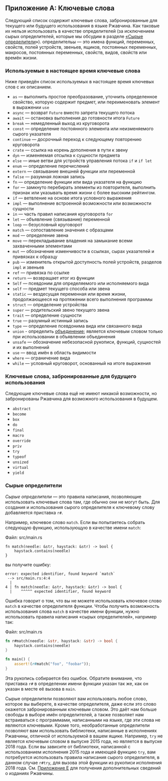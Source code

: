 ## Приложение A: Ключевые слова

Следующий список содержит ключевые слова, забронированные для текущего или будущего использования в языке Ржавчина. Как таковые их нельзя использовать в качестве определителей (за исключением сырых определителей, которые мы обсудим в разделе [«Сырые определители]<!-- ignore -->»). определительы — это имена функций, переменных, свойств, полей устройств, звеньев, ящиков, постоянных переменных, макросов, постоянных переменных, свойств, видов, свойств или времён жизни.

### Используемые в настоящее время ключевые слова

Ниже приведён список используемых в настоящее время ключевых слов с их описанием.

-  `as` — выполнить простое преобразование, уточнить определенное свойство, которую содержит предмет, или переименовать элемент в выражении `use`
- `async` — возврат `Future` вместо запрета текущего потока
- `await` — остановка выполнения до готовности итога `Future`
- `break` — немедленный выход из круговорота
- `const` — определение постоянного элемента или неизменяемого сырого указателя
- `continue` — досрочный переход к следующему повторению круговорота
- `crate` — ссылка на корень дополнения в пути к звену
- `dyn` — изменяемая отсылка к сущности предмета
- `else` — иные  ветви для устройств управления потока `if` и `if let`
- `enum` — определение перечислений
- `extern` — связывание внешней функции или переменной
- `false` — разумная ложная запись
- `fn` — определение функции или вида указателя на функцию
- `for` — замкнуто перебирать элементы из повторителя, выполнить признак или указывать время жизни с более высоким рейтингом.
- `if` — ветвление на основе итога условного выражения
- `impl` — выполнение встроенной возможности или возможности сущности
- `in` — часть правил написания круговорота `for`
- `let` — объявление (связывание) переменной
- `loop` — безусловный круговорот
- `match` — сопоставление значения с образцами
- `mod` — определение звена
- `move` — перекладывание владения на замыкание всеми захваченными элементами
- `mut` — обозначение изменчивости в ссылках, сырах указателей и привязках к образцу
- `pub` — изменитель открытой доступность полей устройств, разделов `impl` и звеньев
- `ref` — привязка по ссылке
- `return` — возвращает итог из функции
- `Self` — псевдоним для определяемого или исполняемого вида
- `self` — предмет текущего способа или звена
- `static` — вездесущая переменная или время жизни, продолжающееся на протяжении всего выполнения программы
- `struct` — определение устройства
- `super` — родительский звено текущего звена
- `trait` — определение сущности
- `true` — разумный истинный запись
- `type` — определение псевдонима вида или связанного вида
- `union` - определить [объединение]<!-- ignore -->; является ключевым словом только при использовании в объявлении объединения
- `unsafe` — обозначение небезопасной рукописи, функций, сущностей и их выполнений
- `use` — ввод имён в область видимости
- `where` — ограничение вида
- `while` — условный круговорот, основанный на итоге выражения

### Ключевые слова, забронированные для будущего использования

Следующие ключевые слова ещё не имеют никакой возможности, но забронированы Ржавчина для возможного использования в будущем.

- `abstract`
- `become`
- `box`
- `do`
- `final`
- `macro`
- `override`
- `priv`
- `try`
- `typeof`
- `unsized`
- `virtual`
- `yield`

### Сырые определители

*Сырые определители* — это правила написания, позволяющие использовать ключевые слова там, где обычно они не могут быть. Для создания и использования сырого определителя к ключевому слову добавляется приставка `r#`.

Например, ключевое слово `match`. Если вы попытаетесь собрать следующую функцию, использующую в качестве имени `match`:

<span class="filename">Файл: src/main.rs</span>

```rust,ignore,does_not_compile
fn match(needle: &str, haystack: &str) -> bool {
    haystack.contains(needle)
}
```

вы получите ошибку:

```text
error: expected identifier, found keyword `match`
 --> src/main.rs:4:4
  |
4 | fn match(needle: &str, haystack: &str) -> bool {
  |    ^^^^^ expected identifier, found keyword
```

Ошибка говорит о том, что вы не можете использовать ключевое слово `match` в качестве определителя функции. Чтобы получить возможность использования слова `match` в качестве имени функции, нужно использовать правила написания «сырых определителей», например так:

<span class="filename">Файл: src/main.rs</span>

```rust
fn r#match(needle: &str, haystack: &str) -> bool {
    haystack.contains(needle)
}

fn main() {
    assert!(r#match("foo", "foobar"));
}
```

Эта рукопись собирается без ошибок. Обратите внимание, что приставка `r#` в определении имени функции указан так же, как он указан в месте её вызова в `main`.

Сырые определители позволяют вам использовать любое слово, которое вы выберете, в качестве определителя, даже если это слово окажется забронированным ключевым словом. Это даёт нам больше свободы в выборе имён определителей, а также позволяет нам встраиваться с программами, написанными на языке, где эти слова не являются ключевыми. Кроме того, необработанные определители позволяют вам использовать библиотеки, написанные в исполнениях Ржавчины, отличной от используемой в вашем ящике. Например, `try` не является ключевым словом в выпуске 2015 года, но является в выпуске 2018 года. Если вы зависите от библиотеки, написанной с использованием исполнения 2015 года и имеющей функцию `try`, вам потребуется использовать правила написания сырого определителя, в данном случае `r#try`, для вызова этой функции из рукописи исполнения 2018 года. См. [Приложение E]<!-- ignore --> для получения дополнительных сведений о изданиях Ржавчины.


[«Сырые определители]: #raw-identifiers
[объединение]: ../reference/items/unions.html
[Приложение E]: appendix-05-editions.html